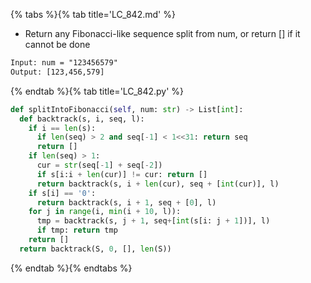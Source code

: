 {% tabs %}{% tab title='LC_842.md' %}

* Return any Fibonacci-like sequence split from num, or return [] if it cannot be done

```txt
Input: num = "123456579"
Output: [123,456,579]
```

{% endtab %}{% tab title='LC_842.py' %}

```py
def splitIntoFibonacci(self, num: str) -> List[int]:
  def backtrack(s, i, seq, l):
    if i == len(s):
      if len(seq) > 2 and seq[-1] < 1<<31: return seq
      return []
    if len(seq) > 1:
      cur = str(seq[-1] + seq[-2])
      if s[i:i + len(cur)] != cur: return []
      return backtrack(s, i + len(cur), seq + [int(cur)], l)
    if s[i] == '0':
      return backtrack(s, i + 1, seq + [0], l)
    for j in range(i, min(i + 10, l)):
      tmp = backtrack(s, j + 1, seq+[int(s[i: j + 1])], l)
      if tmp: return tmp
    return []
  return backtrack(S, 0, [], len(S))
```

{% endtab %}{% endtabs %}
